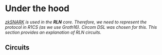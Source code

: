 # Under the hood

*[zkSNARK](https://vitalik.ca/general/2022/06/15/using_snarks.html) is used in the **RLN** core. Therefore, we need to represent the protocol in R1CS (as we use Groth16). Circom DSL was chosen for this. This section provides an explanation of RLN circuits.*

## Circuits

